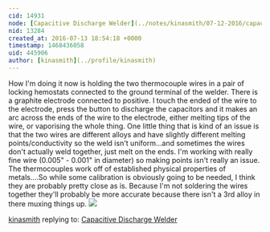 ```yaml
---
cid: 14931
node: [Capacitive Discharge Welder](../notes/kinasmith/07-12-2016/capacitive-discharge-welder)
nid: 13284
created_at: 2016-07-13 18:54:18 +0000
timestamp: 1468436058
uid: 445906
author: [kinasmith](../profile/kinasmith)
---
```


How I'm doing it now is holding the two thermocouple wires in a pair of locking hemostats connected to the ground terminal of the welder. There is a graphite electrode connected to positive. I touch the ended of the wire to the electrode, press the button to discharge the capacitors and it makes an arc across the ends of the wire to the electrode, either melting tips of the wire, or vaporising the whole thing. 
One little thing that is kind of an issue is that the two wires are different alloys and have slightly different melting points/conductivity so the weld isn't uniform...and sometimes the wires don't actually weld together, just melt on the ends. I'm working with really fine wire (0.005" - 0.001" in diameter) so making points isn't really an issue. 
The thermocouples work off of established physical properties of metals....So while some calibration is obviously going to be needed, I think they are probably pretty close as is. Because I'm not soldering the wires together they'll probably be more accurate because there isn't a 3rd alloy in there muxing things up. 
[![](http://www.digikey.ca/~/media/Images/Article%20Library/TechZone%20Articles/2011/May/Designing%20Thermocouple%20Applications%20with%20a%20sensor%20AFE/TZS111_Designing_Thermocouple_Fig_1.jpg)](http://www.digikey.ca/en/articles/techzone/2011/may/designing-thermocouple-applications-with-a-sensor-afe)

[kinasmith](../profile/kinasmith) replying to: [Capacitive Discharge Welder](../notes/kinasmith/07-12-2016/capacitive-discharge-welder)

